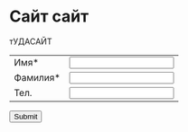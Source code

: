# Сайт сайт
тУДАСАЙТ
<meta http-equiv="Content-Type" content="text/html;charset=UTF-8">

<form name="Обращение с сайта" action="http://65ctmp130.it-trade.org/modules/Webforms/capture.php" method="post" accept-charset="utf-8" enctype="multipart/form-data"><input type="hidden" name="__vtrftk" value="sid:826a157619714061660d38c290cfc5ee3de06ba2,1603902312">
	<input type="hidden" name="publicid" value="83f2f387fb66c6f5e2661cd1d98be690">
	<input type="hidden" name="name" value="Обращение с сайта">
        <input type="hidden" name="VTIGER_RECAPTCHA_PUBLIC_KEY" value="RECAPTCHA PUBLIC KEY FOR THIS DOMAIN">
    	<table>
                            								                                																<tbody><tr>

<td><label>Имя*</label></td><td>
                                                                                                                            										                                        	<input type="text" name="firstname" value="" required="">                                        </td></tr>
                                								                                																<tr>

<td><label>Фамилия*</label></td><td>
                                                                                                                            										                                        	<input type="text" name="lastname" value="" required="">                                        </td></tr>
                                								                                																<tr>

<td><label>Тел.</label></td><td>
                                                                                                                            										                                        	<input type="number" name="label:Тел." value="">                                        </td></tr>
                                	</tbody></table>
    <input type="submit" value="Submit">
</form>
            <script  type="text/javascript">window.onload = function() { var N=navigator.appName, ua=navigator.userAgent, tem;var M=ua.match(/(opera|chrome|safari|firefox|msie)\/?\s*(\.?\d+(\.\d+)*)/i);if(M && (tem= ua.match(/version\/([\.\d]+)/i))!= null) M[2]= tem[1];M=M? [M[1], M[2]]: [N, navigator.appVersion, "-?"];var browserName = M[0];var form = document.forms[0], inputs = form.elements; form.onsubmit = function() { var required = [], att, val; for (var i = 0; i < inputs.length; i++) { att = inputs[i].getAttribute("required"); val = inputs[i].value; type = inputs[i].type; if(type == "email") {if(val != "") {var elemLabel = inputs[i].getAttribute("label");var emailFilter = /^[_/a-zA-Z0-9]+([!"#$%&()*+,./:;<=>?\^_`{|}~-]?[a-zA-Z0-9/_/-])*@[a-zA-Z0-9]+([\_\-\.]?[a-zA-Z0-9]+)*\.([\-\_]?[a-zA-Z0-9])+(\.?[a-zA-Z0-9]+)?$/;var illegalChars= /[\(\)\<\>\,\;\:\"\[\]]/ ;if (!emailFilter.test(val)) {alert("For "+ elemLabel +" field please enter valid email address"); return false;} else if (val.match(illegalChars)) {alert(elemLabel +" field contains illegal characters");return false;}}}if (att != null) { if (val.replace(/^\s+|\s+$/g, "") == "") { required.push(inputs[i].getAttribute("label")); } } } if (required.length > 0) { alert("The following fields are required: " + required.join()); return false; } var numberTypeInputs = document.querySelectorAll("input[type=number]");for (var i = 0; i < numberTypeInputs.length; i++) { val = numberTypeInputs[i].value;var elemLabel = numberTypeInputs[i].getAttribute("label");if(val != "") {var intRegex = /^[+-]?\d+$/;if (!intRegex.test(val)) {alert("For "+ elemLabel +" field please enter valid number"); return false;}}}}; }</script>
